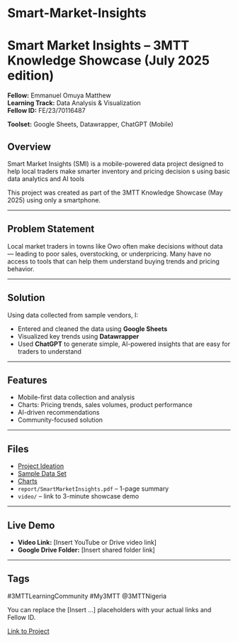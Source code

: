 # Smart-Market-Insights

# Smart Market Insights – 3MTT Knowledge Showcase (July 2025 edition)

**Fellow:** Emmanuel Omuya Matthew  
**Learning Track:** Data Analysis & Visualization  
**Fellow ID:**   FE/23/70116487

**Toolset:** Google Sheets, Datawrapper, ChatGPT (Mobile)


## Overview
Smart Market Insights (SMI) is a mobile-powered data project designed to help local traders make smarter inventory and pricing decision s using basic data analytics and AI tools

This project was created as part of the 3MTT Knowledge Showcase (May 2025) using only a smartphone.

---

## Problem Statement
Local market traders in towns like Owo often make decisions without data — leading to poor sales, overstocking, or underpricing. Many have no access to tools that can help them understand buying trends and pricing behavior.

---
## Solution
Using data collected from sample vendors, I:
- Entered and cleaned the data using **Google Sheets**
- Visualized key trends using **Datawrapper**
- Used **ChatGPT** to generate simple, AI-powered insights that are easy for traders to understand

---

## Features
- Mobile-first data collection and analysis
- Charts: Pricing trends, sales volumes, product performance
- AI-driven recommendations
- Community-focused solution

---

## Files
- [Project Ideation](https://docs.google.com/document/d/1n3mAbRELPN5nP6vemYbEO83ELogQ61Ww/edit?usp=drivesdk&ouid=109153846087373466674&rtpof=true&sd=true)
- [Sample Data Set](https://docs.google.com/spreadsheets/d/1meIU0cv6Ik108Q6XYuWydbp_Gyx_Ked7/edit?usp=drivesdk&ouid=109153846087373466674&rtpof=true&sd=true)
- [Charts](https://drive.google.com/drive/folders/15WErUljnZjKYkan67hU4wHxlkErnCKZA)
- `report/SmartMarketInsights.pdf` – 1-page summary
- `video/` – link to 3-minute showcase demo

---

## Live Demo
- **Video Link:** [Insert YouTube or Drive video link]
- **Google Drive Folder:** [Insert shared folder link]

---

## Tags
#3MTTLearningCommunity #My3MTT @3MTTNigeria

You can replace the [Insert …] placeholders with your actual links and Fellow ID.

[Link to Project](https://drive.google.com/drive/folders/1me4biRTqdg7vSF7Sk7otqdm3je9AID5j)
